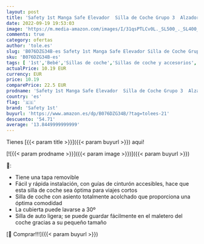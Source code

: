 ```yaml
---
layout: post
title: 'Safety 1st Manga Safe Elevador  Silla de Coche Grupo 3  Alzador para Niños 3-12 años  15-36 kg  Full Black  negro '
date: 2022-09-19 19:53:03
image: 'https://m.media-amazon.com/images/I/31qsPTLCv0L._SL500_._SL400_.jpg'
comments: true
category: ofertas
author: 'tole.es'
slug: 'B076DZG34B-es Safety 1st Manga Safe Elevador Silla de Coche Grupo 3...'
sku: 'B076DZG34B-es'
tags: [ '1st','Bebé','Sillas de coche','Sillas de coche y accesorios','coche','de','safety','safety 1st','silla','🇪🇸', ]
actualPrice: 10.19 EUR
currency: EUR
price: 10.19
comparePrice: 22.5 EUR
prodname: 'Safety 1st Manga Safe Elevador  Silla de Coche Grupo 3  Alzador para Niños 3-12 años  15-36 kg  Full Black  negro '
country: 'es'
flag: '🇪🇸'
brand: 'Safety 1st'
buyurl: 'https://www.amazon.es/dp/B076DZG34B/?tag=tolees-21'
descuento: '54.71'
average: '13.8449999999999'
---
```


Tienes [{{< param title >}}]({{< param buyurl >}}) aqui!

[![{{< param prodname >}}]({{< param image >}})]({{< param buyurl >}})

🔎:

- Tiene una tapa removible
- Fácil y rápida instalación, con guías de cinturón accesibles, hace que esta silla de coche sea óptima para viajes cortos
- Silla de coche con asiento totalmente acolchado que proporciona una óptima comodidad
- La cubierta puede lavarse a 30º
- Silla de auto ligera; se puede guardar fácilmente en el maletero del coche gracias a su pequeño tamaño

[🛒 Comprar!!!]({{< param buyurl >}})
